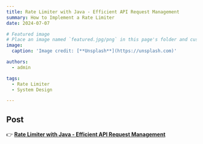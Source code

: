 ```yaml
---
title: Rate Limiter with Java - Efficient API Request Management
summary: How to Implement a Rate Limiter
date: 2024-07-07

# Featured image
# Place an image named `featured.jpg/png` in this page's folder and customize its options here.
image:
  caption: 'Image credit: [**Unsplash**](https://unsplash.com)'

authors:
  - admin

tags:
  - Rate Limiter
  - System Design

---
```


## Post

👉 [**Rate Limiter with Java - Efficient API Request Management**](https://medium.com/@haileykim2014/rate-limiter-with-java-and-spring-988df73fd4c2)
